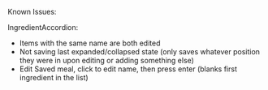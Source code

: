 Known Issues:

IngredientAccordion:
- Items with the same name are both edited
- Not saving last expanded/collapsed state (only saves whatever position they were in upon editing or adding something else)
- Edit Saved meal, click to edit name, then press enter (blanks first ingredient in the list)
